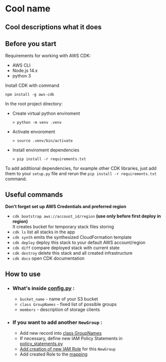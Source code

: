 # Cool name
## Cool descriptions what it does
## Before you start

Requirements for working with AWS CDK:

 * AWS CLI
 * Node.js 14.x
 * python 3

Install CDK with command
```
npm install -g aws-cdk
```

In the root project directory:
 * Create virtual python enviroment
   ```
   > python -m venv .venv
   ```
 * Activate envoroment
   ```
   > source .venv/bin/activate
   ```
 * Install enviroment dependencies
   ```
   > pip install -r requirements.txt
   ```


To add additional dependencies, for example other CDK libraries, just add
them to your `setup.py` file and rerun the `pip install -r requirements.txt`
command.

## Useful commands
**Don't forget set up AWS Credentials and preferred region**


 * `cdk bootstrap aws://account_id/region` **(use only before first deploy in region)**  
 It creates bucket for temporary stack files storing
 * `cdk ls`          list all stacks in the app
 * `cdk synth`       emits the synthesized CloudFormation template
 * `cdk deploy`      deploy this stack to your default AWS account/region
 * `cdk diff`        compare deployed stack with current state
 * `cdk destroy`     delete this stack and all created infrastructure
 * `cdk docs`        open CDK documentation

## How to use
 * ### What's inside [config.py](aws_transfer_family/config.py) :
   * `bucket_name` - name of your S3 bucket
   * `class GroupNames` - fixed list of possible groups
   * `members` - description of storage clients
     

 * ### If you want to add another `NewGroup` :
   * Add new record into [class GroupNames](https://github.com/Wag-ON/AWS_Transfer_Family/blob/9e528cfef5d791d9e0318e59a0bc2c9b937c990c/aws_transfer_family/config.py#L4)
   * If necessary, define new IAM Policy Statements in [policy_statements.py](aws_transfer_family/policy_statements.py)
   * [Add creation of new IAM Role](https://github.com/Wag-ON/AWS_Transfer_Family/blob/9e528cfef5d791d9e0318e59a0bc2c9b937c990c/aws_transfer_family/aws_transfer_family_stack.py#L52) for this `NewGroup`
   * Add created Role to the [mapping](https://github.com/Wag-ON/AWS_Transfer_Family/blob/a6fe8343cfb238f7800dc739556f87b8c5355c04/aws_transfer_family/aws_transfer_family_stack.py#L61)

